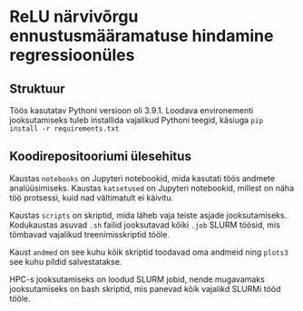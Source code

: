# ReLU närvivõrgu ennustusmääramatuse hindamine regressioonüles

## Struktuur
Töös kasutatav Pythoni versioon oli 3.9.1. Loodava environementi jooksutamiseks tuleb installida vajalikud Pythoni teegid, käsiuga ``pip install -r requirements.txt``

## Koodirepositooriumi ülesehitus
Kaustas ``notebooks`` on Jupyteri notebookid, mida kasutati töös andmete analüüsimiseks. Kaustas ``katsetused`` on Jupyteri notebookid, millest on näha töö protsessi, kuid nad vältimatult ei käivitu.

Kaustas ``scripts`` on skriptid, mida läheb vaja teiste asjade jooksutamiseks. Kodukaustas asuvad ``.sh`` failid jooksutavad kõiki ``.job`` SLURM töösid, mis tõmbavad vajalikud treenimisskriptid tööle.

Kaust ``andmed`` on see kuhu kõik skriptid toodavad oma andmeid ning ``plots3`` see kuhu pildid salvestatakse.

HPC-s jooksutamiseks on loodud SLURM jobid, nende mugavamaks jooksutamiseks on bash skriptid, mis panevad kõik vajalikd SLURMi tööd tööle.